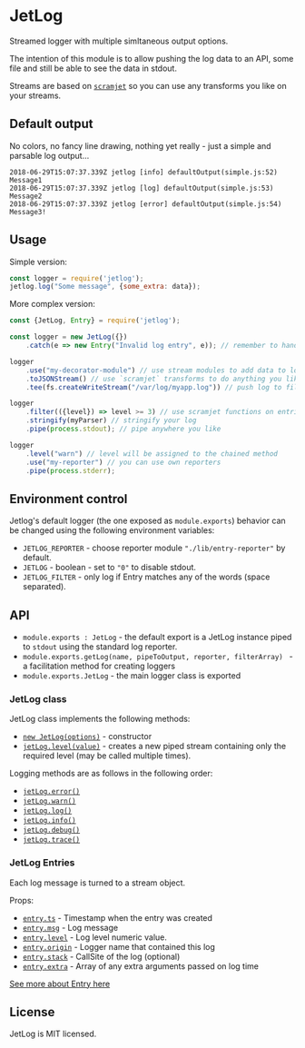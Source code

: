 # JetLog

Streamed logger with multiple simltaneous output options.

The intention of this module is to allow pushing the log data to an API, some file and still be able to see the data in stdout.

Streams are based on [`scramjet`](https://github.com/signicode/scramjet) so you can use any transforms you like on your streams.

## Default output

No colors, no fancy line drawing, nothing yet really - just a simple and parsable log output...

```
2018-06-29T15:07:37.339Z jetlog [info] defaultOutput(simple.js:52) Message1
2018-06-29T15:07:37.339Z jetlog [log] defaultOutput(simple.js:53) Message2
2018-06-29T15:07:37.339Z jetlog [error] defaultOutput(simple.js:54) Message3!
```

## Usage

Simple version:

```javascript
const logger = require('jetlog');
jetlog.log("Some message", {some_extra: data});
```

More complex version:

```javascript
const {JetLog, Entry} = require('jetlog');

const logger = new JetLog({})
    .catch(e => new Entry("Invalid log entry", e)); // remember to handle errors

logger
    .use("my-decorator-module") // use stream modules to add data to logs
    .toJSONStream() // use `scramjet` transforms to do anything you like to your logs
    .tee(fs.createWriteStream("/var/log/myapp.log")) // push log to file

logger
    .filter(({level}) => level >= 3) // use scramjet functions on entries
    .stringify(myParser) // stringify your log
    .pipe(process.stdout); // pipe anywhere you like

logger
    .level("warn") // level will be assigned to the chained method
    .use("my-reporter") // you can use own reporters
    .pipe(process.stderr);
```

## Environment control

Jetlog's default logger (the one exposed as `module.exports`) behavior can be changed using the following environment variables:

* `JETLOG_REPORTER` - choose reporter module `"./lib/entry-reporter"` by default.
* `JETLOG` - boolean - set to `"0"` to disable stdout.
* `JETLOG_FILTER` - only log if Entry matches any of the words (space separated).

## API

* `module.exports : JetLog` - the default export is a JetLog instance piped to `stdout` using the standard log reporter.
* `module.exports.getLog(name, pipeToOutput, reporter, filterArray) ` - a facilitation method for creating loggers
* `module.exports.JetLog` - the main logger class is exported

### JetLog class

JetLog class implements the following methods:

* [`new JetLog(options)`](docs/jetlog.md#new_JetLog_new) - constructor
* [`jetLog.level(value)`](docs/jetlog.md#JetLog+level) - creates a new piped stream containing only the required level (may be called multiple times).

Logging methods are as follows in the following order:

* [`jetLog.error()`](docs/jetlog.md#JetLog+error)
* [`jetLog.warn()`](docs/jetlog.md#JetLog+warn)
* [`jetLog.log()`](docs/jetlog.md#JetLog+log)
* [`jetLog.info()`](docs/jetlog.md#JetLog+info)
* [`jetLog.debug()`](docs/jetlog.md#JetLog+debug)
* [`jetLog.trace()`](docs/jetlog.md#JetLog+trace)

### JetLog Entries

Each log message is turned to a stream object.

Props:

* [`entry.ts`](docs/entry.md#Entry+ts) - Timestamp when the entry was created
* [`entry.msg`](docs/entry.md#Entry+msg) - Log message
* [`entry.level`](docs/entry.md#Entry+level) - Log level numeric value.
* [`entry.origin`](docs/entry.md#Entry+origin) - Logger name that contained this log
* [`entry.stack`](docs/entry.md#Entry+stack) - CallSite of the log (optional)
* [`entry.extra`](docs/entry.md#Entry+extra) - Array of any extra arguments passed on log time

[See more about Entry here](docs/entry.md)

## License

JetLog is MIT licensed.
